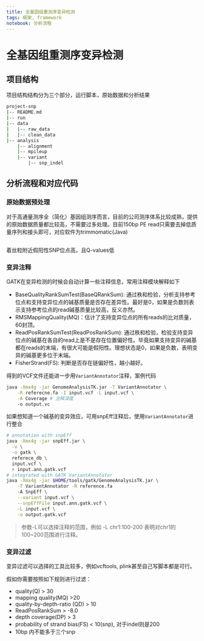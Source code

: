 ```yaml
---
title: 全基因组重测序变异检测
tags: 框架, framework
notebook: 分析流程
---
```


<!-- @import "[TOC]" {cmd="toc" depthFrom=1 depthTo=6 orderedList=false} -->

# 全基因组重测序变异检测

## 项目结构

项目结构结构分为三个部分，运行脚本，原始数据和分析结果

```bash
project-snp
|-- README.md
|-- run
|-- data
|   |-- raw_data
|   |-- clean_data
|-- analysis
    |-- alignment
    |-- mpileup
    |-- variant
        |-- snp_indel
```

## 分析流程和对应代码

### 原始数据预处理

对于高通量测序全（简化）基因组测序而言，目前的公司测序体系比较成熟，提供的原始数据质量都比较高，不需要过多处理。目前150bp PE read只需要去掉低质量序列和接头即可，对应软件为trimmomatic(Java)

```bash


```

着丝粒附近假阳性SNP位点高，且Q-values低

### 变异注释

GATK在变异检测的时候会自动计算一些注释信息，常用注释模块解释如下

- BaseQualityRankSumTest(BaseQRankSum): 通过秩和检验，分析支持参考位点和支持变异位点的碱基质量是否存在差异性。最好是0，如果是负数则表示支持参考位点的read碱基质量比较高，反义亦然。
- RMSMappingQuality(MQ)：估计了支持变异位点的所有reads的比对质量，60封顶。
- ReadPosRankSumTest(ReadPosRankSum): 通过秩和检验，检验支持变异位点的碱基在各自的read上是不是存在位置偏好性。毕竟如果支持变异的碱基都在reads的末端，有很大可能是假阳性。理想状态是0，如果是负数，表明变异的碱基更多位于末端。
- FisherStrand(FS): 判断是否存在链偏好性，越小越好。

得到的VCF文件还能进一步用`VariantAnnotator`注释，案例代码

```bash
java -Xmx4g -jar GenomeAnalysisTK.jar -T VariantAnnotator \
    -R referecne.fa -I input.vcf -L input.vcf \
    -A Coverage # 注释深度
    -o output.vc
```

如果想知道一个碱基的变异效应，可用snpEff注释后，使用`VariantAnnotator`进行整合

```bash
# annotation with snpEff 
java -Xmx4g -jar snpEff.jar \
  -v \
  -o gatk \
  referece_db \
  input.vcf \
  > input.ann.gatk.vcf
# integrated with GATK VariantAnnotator
java -Xmx4g -jar $HOME/tools/gatk/GenomeAnalysisTK.jar \
    -T VariantAnnotator -R reference.fa
    -A SnpEff \
    --variant input.vcf \
    --snpEffFile input.ann.gatk.vcf \
    -L input.vcf \
    -o output.gatk.vcf
```

> 参数-L可以选择注释的范围，例如 -L chr1:100-200 表明对chr1的100~200范围进行注释。

### 变异过滤​

变异过滤可以选择的工具比较多，例如vcftools, plink甚至自己写脚本都是可行。

假如你需要按照如下规则进行过滤：

- quality(Q) > 30
- mapping quality(MQ) >20
- quality-by-depth-ratio (QD) > 10
- ReadPosRankSum > -8.0
- depth coverage(DP) > 3
- probability of strand bias(FS) < 10(snp), 对于indel则是200
- 10bp 内不能多于三个snp